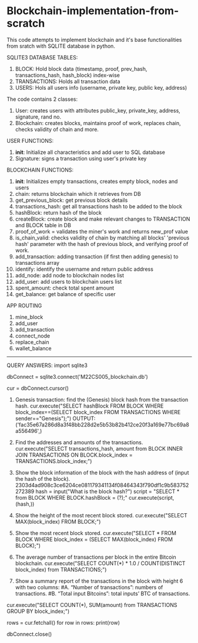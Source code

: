 # Blockchain-implementation-from-scratch

This code attempts to implement blockchain and it's base functionalities from sratch with SQLITE database in python.

SQLITE3 DATABASE TABLES:
1. BLOCK: Hold block data (timestamp, proof, prev_hash, transactions_hash, hash_block) index-wise
2. TRANSACTIONS: Holds all transaction data
3. USERS: Hols all users info (username, private key, public key, address)

The code contains 2 classes:
1. User: creates users with attributes public_key, private_key, address, signature, rand no.
2. Blockchain: creates blocks, maintains proof of work, replaces chain, checks validity of chain and more.

USER FUNCTIONS:
1. __init__: Initialize all characteristics and add user to SQL database
2. Signature: signs a transaction using user's private key

BLOCKCHAIN FUNCTIONS:
1. __init__: Initializes empty transactions, creates empty block, nodes and users
2. chain: returns blockchain which it retrieves from DB
3. get_previous_block: get previous block details
4. transactions_hash: get all transactions hash to be added to the block
5. hashBlock: return hash of the block
6. createBlock: create block and make relevant changes to TRANSACTION and BLOCK table in DB
7. proof_of_work = validates the miner's work and returns new_prof value
8. is_chain_valid: checks validity of chain by matching all blocks' 'previous hash' parameter with the hash of previous block, and verifying proof of work.
9. add_transaction: adding transaction (if first then adding genesis) to transactions array
10. identify: identify the username and return public address
11. add_node: add node to blockchain nodes list
12. add_user: add users to blockchain users list
13. spent_amount: check total spent amount
14. get_balance: get balance of specific user

APP ROUTING
1. mine_block
2. add_user
3. add_transaction
4. connect_node
5. replace_chain
6. wallet_balance

--------------------------------------------------------------------------------------------------------------------------------------------------------
QUERY ANSWERS:
import sqlite3

dbConnect = sqlite3.connect('M22CS005_blockchain.db')

cur = dbConnect.cursor()

1. Genesis transaction: find the (Genesis) block hash from the transaction hash.
 cur.execute("SELECT hashBlock FROM BLOCK WHERE block_index==(SELECT block_index FROM TRANSACTIONS WHERE sender==\"Genesis\");")
OUTPUT: ('fac35e67a286d8a3f48bb228d2e5b53b82b412ce20f3a169e77bc69a8a556496',)

2. Find the addresses and amounts of the transactions. 
 cur.execute("SELECT transactions_hash, amount from BLOCK INNER JOIN TRANSACTIONS ON BLOCK.block_index = TRANSACTIONS.block_index;")

3. Show the block information of the block with the hash address of (input the hash of the block).
 2303d4ad908c3ce6204ce081179341134f08464343f790df1c9b583752272389
 hash = input("What is the block hash?")
 script = "SELECT * from BLOCK WHERE BLOCK.hashBlock = (?);"
 cur.execute(script, (hash,))

4. Show the height of the most recent block stored.
cur.execute("SELECT MAX(block_index) FROM BLOCK;")

5. Show the most recent block stored. 
cur.execute("SELECT * FROM BLOCK WHERE block_index = (SELECT MAX(block_index) FROM BLOCK);")

6. The average number of transactions per block in the entire Bitcoin blockchain. 
cur.execute("SELECT COUNT(*) * 1.0 / COUNT(DISTINCT block_index) from TRANSACTIONS;")

7. Show a summary report of the transactions in the block with height 6 with two columns:
    #A. “Number of transactions”: numbers of transactions.
    #B. “Total input Bitcoins”: total inputs’ BTC of transactions.

cur.execute("SELECT COUNT(*), SUM(amount) from TRANSACTIONS GROUP BY block_index;")

rows = cur.fetchall()
for row in rows:
    print(row)


dbConnect.close()
